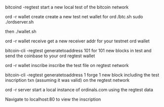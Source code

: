 

bitcoind -regtest
start a new local test of the bitcoin network

ord -r wallet create
create a new test net wallet for ord
/btc.sh
sudo ./ordserver.sh

then
./wallet.sh

ord -r wallet receive
get a new receiver addr for your testnet ord wallet

bitcoin-cli -regtest generatetoaddress 101 <ordWalletAddr>
for 101 new blocks in test and send the coinbase to your ord regtest wallet

ord -r wallet inscribe <mp4File>
inscribe the test file on regtest network

bitcoin-cli -regtest generatetoaddress 1 <ordWalletAddr>
forge 1 new block including the test inscription txn (assuming it was valid) on the regtest network

ord -r server
start a local instance of ordinals.com using the regtest data

Navigate to localhost:80 to view the inscription
